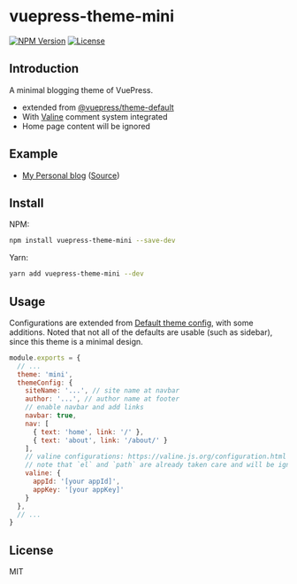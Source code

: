 # vuepress-theme-mini

[![NPM Version](https://img.shields.io/npm/v/vuepress-theme-mini.svg)](https://www.npmjs.com/package/vuepress-theme-mini)
[![License](https://img.shields.io/github/license/wxsms/vuepress-theme-mini.svg)](https://github.com/wxsms/vuepress-theme-mini)

## Introduction

A minimal blogging theme of VuePress.

* extended from [@vuepress/theme-default](https://github.com/vuejs/vuepress/tree/master/packages/%40vuepress/theme-default)
* With [Valine](https://valine.js.org/) comment system integrated
* Home page content will be ignored

## Example

* [My Personal blog](https://wxsm.space/) ([Source](https://github.com/wxsms/blog))

## Install

NPM:

```bash
npm install vuepress-theme-mini --save-dev
```

Yarn:

```bash
yarn add vuepress-theme-mini --dev
```

## Usage

Configurations are extended from [Default theme config](https://vuepress.vuejs.org/theme/default-theme-config.html), with some additions. Noted that not all of the defaults are usable (such as sidebar), since this theme is a minimal design.

```javascript
module.exports = {
  // ...
  theme: 'mini',
  themeConfig: {
    siteName: '...', // site name at navbar
    author: '...', // author name at footer
    // enable navbar and add links
    navbar: true,
    nav: [
      { text: 'home', link: '/' },
      { text: 'about', link: '/about/' }
    ],
    // valine configurations: https://valine.js.org/configuration.html
    // note that `el` and `path` are already taken care and will be ignored
    valine: {
      appId: '[your appId]',
      appKey: '[your appKey]'
    }
  },
  // ...
}
```

## License

MIT